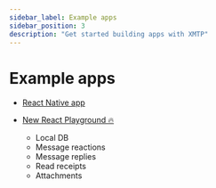 ```yaml
---
sidebar_label: Example apps
sidebar_position: 3
description: "Get started building apps with XMTP"
---
```


# Example apps

- [React Native app](https://github.com/xmtp/example-chat-react-native)
- [New React Playground 🔥](https://github.com/xmtp/xmtp-react-playground/)

  - Local DB
  - Message reactions
  - Message replies
  - Read receipts
  - Attachments
